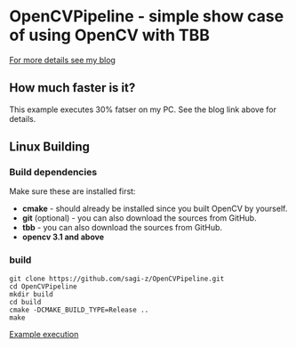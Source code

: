 OpenCVPipeline - simple show case of using OpenCV with TBB
==========================================================

[For more details see my blog](https://www.theimpossiblecode.com/blog/faster-opencv-smiles-tbb "the impossible code")

How much faster is it?
----------------------
This example executes 30% fatser on my PC. See the blog link above for details.

## Linux Building
### Build dependencies
Make sure these are installed first:
* **cmake** - should already be installed since you built OpenCV by yourself.
* **git** (optional) - you can also download the sources from GitHub.
* **tbb** - you can also download the sources from GitHub.
* **opencv 3.1 and above**

### build
```
git clone https://github.com/sagi-z/OpenCVPipeline.git
cd OpenCVPipeline
mkdir build
cd build
cmake -DCMAKE_BUILD_TYPE=Release ..
make
```
[Example execution](https://www.youtube.com/watch?v=WUzR5927Mj4 "see it in work")
